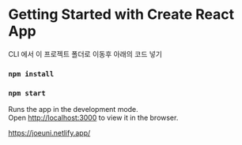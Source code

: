 # Getting Started with Create React App

CLI 에서 이 프로젝트 폴더로 이동후 아래의 코드 넣기

### `npm install`


### `npm start`

Runs the app in the development mode.\
Open [http://localhost:3000](http://localhost:3000) to view it in the browser.


https://joeuni.netlify.app/
